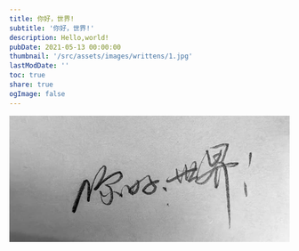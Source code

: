 ```yaml
---
title: 你好，世界!
subtitle: '你好，世界!'
description: Hello,world!
pubDate: 2021-05-13 00:00:00
thumbnail: '/src/assets/images/writtens/1.jpg'
lastModDate: ''
toc: true
share: true
ogImage: false
---
```



![你好，世界!](/src/assets/images/writtens/1.jpg)

